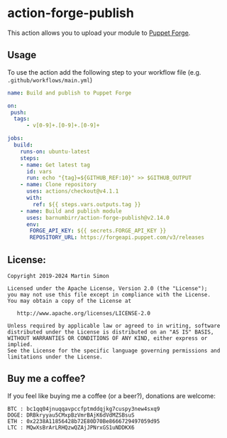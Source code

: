 # action-forge-publish

This action allows you to upload your module to [Puppet Forge](https://forge.puppet.com/).

## Usage

To use the action add the following step to your workflow file (e.g. `.github/workflows/main.yml`)

```yaml
name: Build and publish to Puppet Forge

on:
 push:
  tags:
      - v[0-9]+.[0-9]+.[0-9]+

jobs:
  build:
    runs-on: ubuntu-latest
    steps:
    - name: Get latest tag
      id: vars
      run: echo "{tag}=${GITHUB_REF:10}" >> $GITHUB_OUTPUT
    - name: Clone repository
      uses: actions/checkout@v4.1.1
      with:
        ref: ${{ steps.vars.outputs.tag }}
    - name: Build and publish module
      uses: barnumbirr/action-forge-publish@v2.14.0
      env:
       FORGE_API_KEY: ${{ secrets.FORGE_API_KEY }}
       REPOSITORY_URL: https://forgeapi.puppet.com/v3/releases
```

## License:

```
Copyright 2019-2024 Martin Simon

Licensed under the Apache License, Version 2.0 (the "License");
you may not use this file except in compliance with the License.
You may obtain a copy of the License at

   http://www.apache.org/licenses/LICENSE-2.0

Unless required by applicable law or agreed to in writing, software
distributed under the License is distributed on an "AS IS" BASIS,
WITHOUT WARRANTIES OR CONDITIONS OF ANY KIND, either express or implied.
See the License for the specific language governing permissions and
limitations under the License.
```

## Buy me a coffee?

If you feel like buying me a coffee (or a beer?), donations are welcome:

```
BTC : bc1qq04jnuqqavpccfptmddqjkg7cuspy3new4sxq9
DOGE: DRBkryyau5CMxpBzVmrBAjK6dVdMZSBsuS
ETH : 0x2238A11856428b72E80D70Be8666729497059d95
LTC : MQwXsBrArLRHQzwQZAjJPNrxGS1uNDDKX6
```
